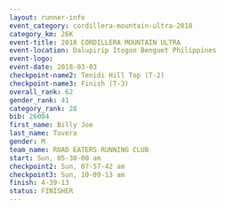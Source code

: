 ```yaml
---
layout: runner-info 
event_category: cordillera-mountain-ultra-2018 
category_km: 26K 
event-title: 2018 CORDILLERA MOUNTAIN ULTRA 
event-location: Dalupirip Itogon Benguet Philippines 
event-logo: 
event-date: 2018-03-03 
checkpoint-name2: Tenidi Hill Top (T-2) 
checkpoint-name3: Finish (T-3) 
overall_rank: 62
gender_rank: 41
category_rank: 28
bib: 26084
first_name: Billy Joe
last_name: Tuvera
gender: M
team_name: ROAD EATERS RUNNING CLUB
start: Sun, 05-30-00 am
checkpoint2: Sun, 07-57-42 am
checkpoint3: Sun, 10-09-13 am
finish: 4-39-13
status: FINISHER
---
```


